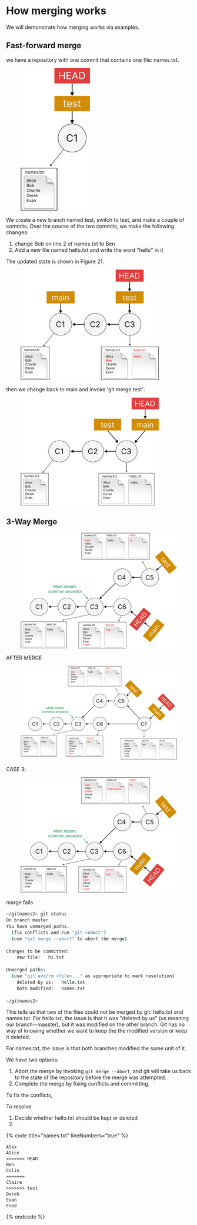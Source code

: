 # How merging works

We will demonstrate how merging works via examples.&#x20;

## Fast-forward merge

we have a repository with one commit that contains one file: names.txt.&#x20;

<figure><img src="../../.gitbook/assets/Group 125.png" alt="" width="188"><figcaption></figcaption></figure>



We create a new branch named test, switch to test, and make a couple of commits. Over the course of the two commits, we make the following changes:

1. change Bob on line 2 of names.txt to Ben
2. Add a new file named hello.txt and write the word "hello" in it

The updated state is shown in Figure 21.

<figure><img src="../../.gitbook/assets/Group 127 (1).png" alt="" width="375"><figcaption></figcaption></figure>

then we change back to main and invoke 'git merge test':

<figure><img src="../../.gitbook/assets/Group 124 (1).png" alt="" width="375"><figcaption></figcaption></figure>





## 3-Way Merge



<figure><img src="../../.gitbook/assets/Group 154 (1).png" alt="" width="563"><figcaption></figcaption></figure>





AFTER MERGE

<figure><img src="../../.gitbook/assets/Group 160.png" alt=""><figcaption></figcaption></figure>

CASE 3:



<figure><img src="../../.gitbook/assets/Group 163 (1).png" alt=""><figcaption></figcaption></figure>

marge fails

```bash
~/gitnames2> git status
On branch master
You have unmerged paths.
  (fix conflicts and run "git commit")
  (use "git merge --abort" to abort the merge)

Changes to be committed:
	new file:   hi.txt

Unmerged paths:
  (use "git add/rm <file>..." as appropriate to mark resolution)
	deleted by us:   hello.txt
	both modified:   names.txt

~/gitnames2> 
```

This tells us that two of the files could not be merged by git: hello.txt and names.txt. For hello.txt, the issue is that it was "deleted by us" (us meaning our branch--masster), but it was modified on the other branch. Git has no way of knowing whether we want to keep the the modified version or keep it deleted.&#x20;

For names.txt, the issue is that both branches modified the same unit of it.&#x20;

We have two options:

1. Abort the merge by invoking `git merge --abort`, and git will take us back to the state of the repository before the merge was attempted.&#x20;
2. Complete the merge by fixing conflicts and committing.&#x20;



To fix the conflicts,&#x20;

To resolve&#x20;

1. Decide whether hello.txt should be kept or deleted
2.

{% code title="names.txt" lineNumbers="true" %}
```
Alex
Alice
<<<<<<< HEAD
Ben
Colin
=======
Claire
>>>>>>> test
Derek
Evan
Fred
```
{% endcode %}

